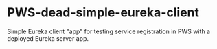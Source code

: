 # PWS-dead-simple-eureka-client
Simple Eureka client "app" for testing service registration in PWS with a deployed Eureka server app.
